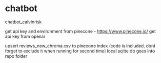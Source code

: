 # chatbot
chatbot_calvinrisk


get api key and environment from pinecone - https://www.pinecone.io/
get api key from openai

upsert reviews_new_chroma.csv to pinecone index (code is included, dont forget to exclude it when running for second time)
local sqlite db goes into repo folder

